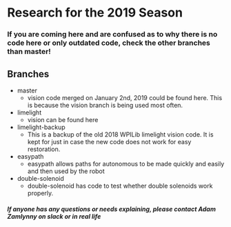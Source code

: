 # Research for the 2019 Season
### If you are coming here and are confused as to why there is no code here or only outdated code, check the other branches than master!
## Branches
 * master
   * vision code merged on January 2nd, 2019 could be found here. This is because the vision branch is being used most often.
 * limelight
   * vision can be found here
 * limelight-backup
   * This is a backup of the old 2018 WPILib limelight vision code. It is kept for just in case the new code does not work for easy restoration.
 * easypath
   * easypath allows paths for autonomous to be made quickly and easily and then used by the robot
 * double-solenoid
   * double-solenoid has code to test whether double solenoids work properly.
##### If anyone has any questions or needs explaining, please contact Adam Zamlynny on slack or in real life